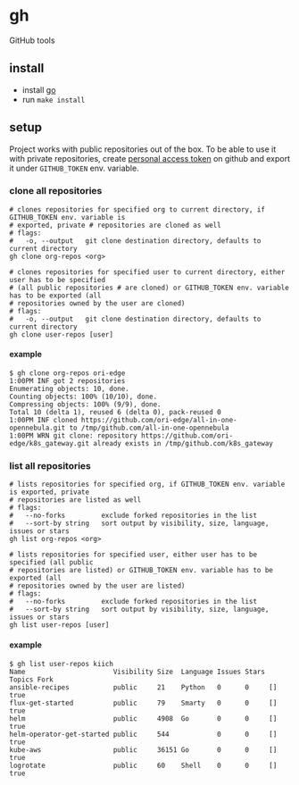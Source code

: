 # gh
GitHub tools

## install

- install [go](https://golang.org/doc/install)
- run `make install`

## setup

Project works with public repositories out of the box. To be able to use it with private repositories, create
[personal access token](https://docs.github.com/en/github/authenticating-to-github/creating-a-personal-access-token)
on github and export it under `GITHUB_TOKEN` env. variable.

### clone all repositories

```shell
# clones repositories for specified org to current directory, if GITHUB_TOKEN env. variable is
# exported, private # repositories are cloned as well
# flags:
#   -o, --output   git clone destination directory, defaults to current directory
gh clone org-repos <org>

# clones repositories for specified user to current directory, either user has to be specified
# (all public repositories # are cloned) or GITHUB_TOKEN env. variable has to be exported (all
# repositories owned by the user are cloned)
# flags:
#   -o, --output   git clone destination directory, defaults to current directory
gh clone user-repos [user]
```

#### example

```shell
$ gh clone org-repos ori-edge
1:00PM INF got 2 repositories
Enumerating objects: 10, done.
Counting objects: 100% (10/10), done.
Compressing objects: 100% (9/9), done.
Total 10 (delta 1), reused 6 (delta 0), pack-reused 0
1:00PM INF cloned https://github.com/ori-edge/all-in-one-opennebula.git to /tmp/github.com/all-in-one-opennebula
1:00PM WRN git clone: repository https://github.com/ori-edge/k8s_gateway.git already exists in /tmp/github.com/k8s_gateway
```

### list all repositories

```shell
# lists repositories for specified org, if GITHUB_TOKEN env. variable is exported, private
# repositories are listed as well
# flags:
#   --no-forks         exclude forked repositories in the list
#   --sort-by string   sort output by visibility, size, language, issues or stars
gh list org-repos <org>

# lists repositories for specified user, either user has to be specified (all public
# repositories are listed) or GITHUB_TOKEN env. variable has to be exported (all
# repositories owned by the user are listed)
# flags:
#   --no-forks         exclude forked repositories in the list
#   --sort-by string   sort output by visibility, size, language, issues or stars
gh list user-repos [user]
```

#### example

```shell
$ gh list user-repos kiich
Name                      Visibility Size  Language Issues Stars Topics Fork
ansible-recipes           public     21    Python   0      0     []     true
flux-get-started          public     79    Smarty   0      0     []     true
helm                      public     4908  Go       0      0     []     true
helm-operator-get-started public     544            0      0     []     true
kube-aws                  public     36151 Go       0      0     []     true
logrotate                 public     60    Shell    0      0     []     true
```
